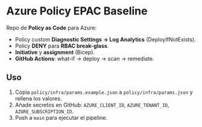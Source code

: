 # Azure Policy EPAC Baseline
Repo de **Policy as Code** para Azure:
- Policy custom **Diagnostic Settings → Log Analytics** (DeployIfNotExists).
- Policy **DENY** para **RBAC break-glass**.
- **Initiative** y **assignment** (Bicep).
- **GitHub Actions**: what-if → deploy → scan → remediate.

## Uso
1. Copia `policy/infra/params.example.json` a `policy/infra/params.json` y rellena los valores.
2. Añade secretos en GitHub: `AZURE_CLIENT_ID`, `AZURE_TENANT_ID`, `AZURE_SUBSCRIPTION_ID`.
3. Push a `main` para ejecutar el pipeline.
